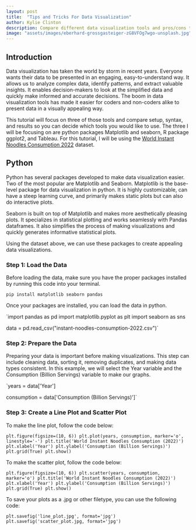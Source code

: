 ```yaml
---
layout: post
title:  "Tips and Tricks For Data Visualization"
author: Kylie Clinton
description: Compare different data visualization tools and pros/cons to each.
image: "assets/images/eberhard-grossgasteiger-zG8VFOg7wgo-unsplash.jpg"
--- 
```

## Introduction
Data visualization has taken the world by storm in recent years. Everyone wants their data to be presented in an engaging, easy-to-understand way. It allows us to analyze complex data, identify patterns, and extract valuable insights. It enables decision-makers to look at the simplified data and quickly make informed and accurate decisions. The boom in data visualization tools has made it easier for coders and non-coders alike to present data in a visually appealing way.

This tutorial will focus on three of those tools and compare setup, syntax, and results so you can decide which tools you would like to use. The three I will be focusing on are python packages Matplotlib and seaborn, R package ggplot2, and Tableau. For this tutorial, I will be using the [World Instant Noodles Consumption 2022]([https://statistics.byu.edu](https://www.kaggle.com/datasets/fortuneuwha/world-instant-noodles-consumption-2022/)) dataset.
## Python
Python has several packages developed to make data visualization easier. Two of the most popular are Matplotlib and Seaborn. Matplotlib is the base-level package for data visualization in python. It is highly customizable, can have a steep learning curve, and primarily makes static plots but can also do interactive plots.

Seaborn is built on top of Matplotlib and makes more aesthetically pleasing plots. It specializes in statistical plotting and works seamlessly with Pandas dataframes. It also simplifies the process of making visualizations and quickly generates informative statistical plots.

Using the dataset above, we can use these packages to create appealing data visualizations.

### Step 1: Load the Data
Before loading the data, make sure you have the proper packages installed by running this code into your terminal.

`pip install matplotlib seaborn pandas`

Once your packages are installed, you can load the data in python.

`import pandas as pd
import matplotlib.pyplot as plt
import seaborn as sns

data = pd.read_csv("instant-noodles-consumption-2022.csv")`

### Step 2: Prepare the Data
Preparing your data is important before making visualizations. This step can include cleaning data, sorting it, removing duplicates, and making data types consistent. In this example, we will select the Year variable and the Consumption (Billion Servings) variable to make our graphs.

`years = data['Year']

consumption = data['Consumption (Billion Servings)']`

### Step 3: Create a Line Plot and Scatter Plot
To make the line plot, follow the code below:

`plt.figure(figsize=(10, 6))
plt.plot(years, consumption, marker='o', linestyle='-')
plt.title('World Instant Noodles Consumption (2022)')
plt.xlabel('Year')
plt.ylabel('Consumption (Billion Servings)')
plt.grid(True)
plt.show()`

To make the scatter plot, follow the code below:

`plt.figure(figsize=(10, 6))
plt.scatter(years, consumption, marker='o')
plt.title('World Instant Noodles Consumption (2022)')
plt.xlabel('Year')
plt.ylabel('Consumption (Billion Servings)')
plt.grid(True)
plt.show()`

To save your plots as a .jpg or other filetype, you can use the following code:

`plt.savefig('line_plot.jpg', format='jpg')
plt.savefig('scatter_plot.jpg, format='jpg')`
